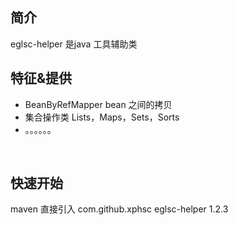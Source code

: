 
## 简介
eglsc-helper 是java 工具辅助类

## 特征&提供
- BeanByRefMapper bean 之间的拷贝
- 集合操作类 Lists，Maps，Sets，Sorts
- 。。。。。。

 
## 快速开始
 maven 直接引入
           <dependency>
              <groupId>com.github.xphsc</groupId>
              <artifactId>eglsc-helper</artifactId>
              <version>1.2.3</version>
          </dependency>
 
